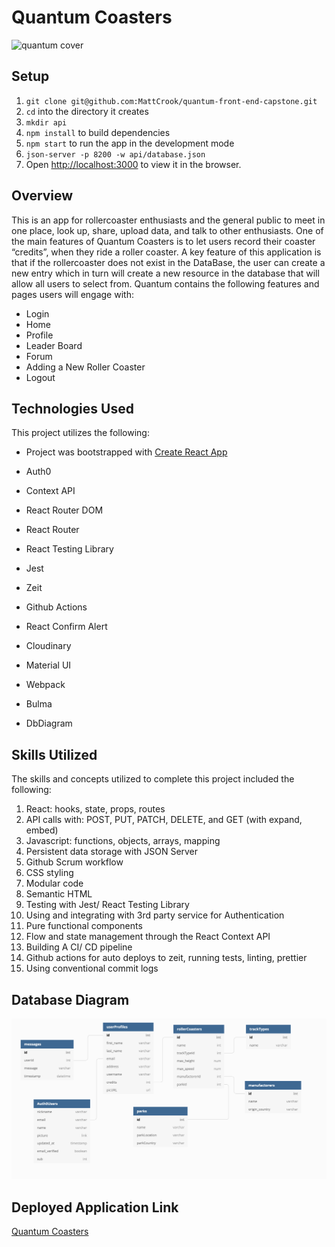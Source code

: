 # Quantum Coasters
![quantum cover](/public/Quantum.png)

## Setup

1. `git clone git@github.com:MattCrook/quantum-front-end-capstone.git`
1. `cd` into the directory it creates
1. `mkdir api`
1. `npm install` to build dependencies
1. `npm start` to run the app in the development mode
1. `json-server -p 8200 -w api/database.json`
1. Open [http://localhost:3000](http://localhost:3000) to view it in the browser.

## Overview

This is an app for rollercoaster enthusiasts and the general public to meet in one place, look up, share, upload data, and talk to other enthusiasts. One of the main features of Quantum Coasters is to let users record their coaster “credits”, when they ride a roller coaster. A key feature of this application is that if the rollercoaster does not exist in the DataBase, the user can create a new entry which in turn will create a new resource in the database that will allow all users to select from.
Quantum contains the following features and pages users will engage with:
* Login
* Home
* Profile
* Leader Board
* Forum
* Adding a New Roller Coaster
* Logout

## Technologies Used
This project utilizes the following:
* Project was bootstrapped with [Create React App](https://github.com/facebook/create-react-app)


* Auth0
* Context API
* React Router DOM
* React Router
* React Testing Library
* Jest
* Zeit
* Github Actions
* React Confirm Alert
* Cloudinary
* Material UI
* Webpack
* Bulma
* DbDiagram


## Skills Utilized
The skills and concepts utilized to complete this project included the following:

1. React: hooks, state, props, routes
2. API calls with: POST, PUT, PATCH, DELETE, and GET (with expand, embed)
3. Javascript: functions, objects, arrays, mapping
4. Persistent data storage with JSON Server
5. Github Scrum workflow
6. CSS styling
7. Modular code
8. Semantic HTML
9. Testing with Jest/ React Testing Library
10. Using and integrating with 3rd party service for Authentication
11. Pure functional components
12. Flow and state management through the React Context API
13. Building A CI/ CD pipeline
14. Github actions for auto deploys to zeit, running  tests, linting, prettier
15. Using conventional commit logs

## Database Diagram
![quantum database](./QuantumCoastersERD.png)

## Deployed Application Link
[Quantum Coasters](https://quantum-application-71iyalov8.now.sh/)
